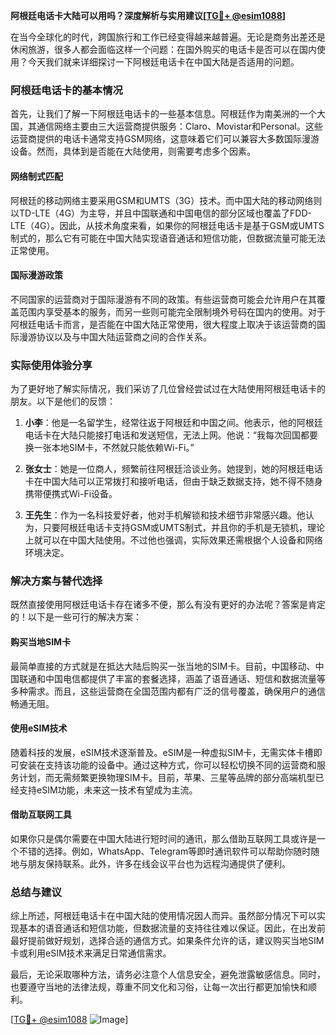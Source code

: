 **阿根廷电话卡大陆可以用吗？深度解析与实用建议[[TG💪+ @esim1088](https://t.me/s/esim1088)]**

在当今全球化的时代，跨国旅行和工作已经变得越来越普遍。无论是商务出差还是休闲旅游，很多人都会面临这样一个问题：在国外购买的电话卡是否可以在国内使用？今天我们就来详细探讨一下阿根廷电话卡在中国大陆是否适用的问题。

### 阿根廷电话卡的基本情况

首先，让我们了解一下阿根廷电话卡的一些基本信息。阿根廷作为南美洲的一个大国，其通信网络主要由三大运营商提供服务：Claro、Movistar和Personal。这些运营商提供的电话卡通常支持GSM网络，这意味着它们可以兼容大多数国际漫游设备。然而，具体到是否能在大陆使用，则需要考虑多个因素。

#### 网络制式匹配

阿根廷的移动网络主要采用GSM和UMTS（3G）技术。而中国大陆的移动网络则以TD-LTE（4G）为主导，并且中国联通和中国电信的部分区域也覆盖了FDD-LTE（4G）。因此，从技术角度来看，如果你的阿根廷电话卡是基于GSM或UMTS制式的，那么它有可能在中国大陆实现语音通话和短信功能，但数据流量可能无法正常使用。

#### 国际漫游政策

不同国家的运营商对于国际漫游有不同的政策。有些运营商可能会允许用户在其覆盖范围内享受基本的服务，而另一些则可能完全限制境外号码在国内的使用。对于阿根廷电话卡而言，是否能在中国大陆正常使用，很大程度上取决于该运营商的国际漫游协议以及与中国大陆运营商之间的合作关系。

### 实际使用体验分享

为了更好地了解实际情况，我们采访了几位曾经尝试过在大陆使用阿根廷电话卡的朋友。以下是他们的反馈：

1. **小李**：他是一名留学生，经常往返于阿根廷和中国之间。他表示，他的阿根廷电话卡在大陆只能接打电话和发送短信，无法上网。他说：“我每次回国都要换一张本地SIM卡，不然就只能依赖Wi-Fi。”

2. **张女士**：她是一位商人，频繁前往阿根廷洽谈业务。她提到，她的阿根廷电话卡在中国大陆可以正常拨打和接听电话，但由于缺乏数据支持，她不得不随身携带便携式Wi-Fi设备。

3. **王先生**：作为一名科技爱好者，他对手机解锁和技术细节非常感兴趣。他认为，只要阿根廷电话卡支持GSM或UMTS制式，并且你的手机是无锁机，理论上就可以在中国大陆使用。不过他也强调，实际效果还需根据个人设备和网络环境决定。

### 解决方案与替代选择

既然直接使用阿根廷电话卡存在诸多不便，那么有没有更好的办法呢？答案是肯定的！以下是一些可行的解决方案：

#### 购买当地SIM卡

最简单直接的方式就是在抵达大陆后购买一张当地的SIM卡。目前，中国移动、中国联通和中国电信都提供了丰富的套餐选择，涵盖了语音通话、短信和数据流量等多种需求。而且，这些运营商在全国范围内都有广泛的信号覆盖，确保用户的通信畅通无阻。

#### 使用eSIM技术

随着科技的发展，eSIM技术逐渐普及。eSIM是一种虚拟SIM卡，无需实体卡槽即可安装在支持该功能的设备中。通过这种方式，你可以轻松切换不同的运营商和服务计划，而无需频繁更换物理SIM卡。目前，苹果、三星等品牌的部分高端机型已经支持eSIM功能，未来这一技术有望成为主流。

#### 借助互联网工具

如果你只是偶尔需要在中国大陆进行短时间的通讯，那么借助互联网工具或许是一个不错的选择。例如，WhatsApp、Telegram等即时通讯软件可以帮助你随时随地与朋友保持联系。此外，许多在线会议平台也为远程沟通提供了便利。

### 总结与建议

综上所述，阿根廷电话卡在中国大陆的使用情况因人而异。虽然部分情况下可以实现基本的语音通话和短信功能，但数据流量的支持往往难以保证。因此，在出发前最好提前做好规划，选择合适的通信方式。如果条件允许的话，建议购买当地SIM卡或利用eSIM技术来满足日常通信需求。

最后，无论采取哪种方法，请务必注意个人信息安全，避免泄露敏感信息。同时，也要遵守当地的法律法规，尊重不同文化和习俗，让每一次出行都更加愉快和顺利。

[[TG💪+ @esim1088](https://t.me/s/esim1088) ![Image](https://i.postimg.cc/4NQfJmqS/Snipaste-2025-05-13-00-14-12.png)]